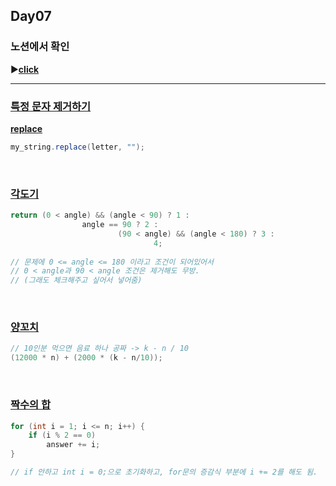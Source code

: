 ## Day07
### 노션에서 확인
▶️[**click**](https://gipark181.notion.site/Day07-2024-08-21-5d2ecef0f26f471a80dc3ee183dc9818?pvs=4)
<br/>
<hr/>

### [**특정 문자 제거하기**](https://school.programmers.co.kr/learn/courses/30/lessons/120826)

[**replace**](https://docs.oracle.com/javase/8/docs/api/java/lang/String.html#replace-java.lang.CharSequence-java.lang.CharSequence-)

```java
my_string.replace(letter, "");
```
<br/>

### [**각도기**](https://school.programmers.co.kr/learn/courses/30/lessons/120829)

```java
return (0 < angle) && (angle < 90) ? 1 :
                angle == 90 ? 2 :
                        (90 < angle) && (angle < 180) ? 3 :
                                4;
                                
// 문제에 0 <= angle <= 180 이라고 조건이 되어있어서
// 0 < angle과 90 < angle 조건은 제거해도 무방.
// (그래도 체크해주고 싶어서 넣어줌)
```
<br/>

### [**양꼬치**](https://school.programmers.co.kr/learn/courses/30/lessons/120830)

```java
// 10인분 먹으면 음료 하나 공짜 -> k - n / 10
(12000 * n) + (2000 * (k - n/10));
```
<br/>

### [**짝수의 합**](https://school.programmers.co.kr/learn/courses/30/lessons/120831)

```java
for (int i = 1; i <= n; i++) {
    if (i % 2 == 0)
        answer += i;
}

// if 안하고 int i = 0;으로 초기화하고, for문의 증감식 부분에 i += 2를 해도 됨.
```